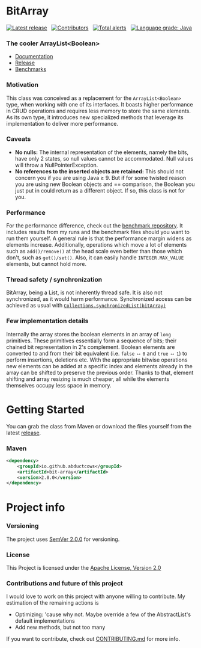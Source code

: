 # BitArray

[![Latest release][latest-release-shield]][latest-release-url]&nbsp;&nbsp;
[![Contributors][contributors-shield]][contributors-url]&nbsp;&nbsp;
[![Total alerts](https://img.shields.io/lgtm/alerts/g/Abductcows/java-bit-array.svg?logo=lgtm&logoWidth=18)](https://lgtm.com/projects/g/Abductcows/java-bit-array/alerts/)&nbsp;&nbsp;
[![Language grade: Java](https://img.shields.io/lgtm/grade/java/g/Abductcows/java-bit-array.svg?logo=lgtm&logoWidth=18)](https://lgtm.com/projects/g/Abductcows/java-bit-array/context:java)

### The cooler ArrayList\<Boolean\>
- [Documentation](https://abductcows.github.io/java-bit-array/gr/geompokon/bitarray/BitArray.html) 
- [Release](#getting-started)
- [Benchmarks](https://github.com/Abductcows/bit-array-benchmarks)

### Motivation
This class was conceived as a replacement for the `ArrayList<Boolean>` type, when working with one of its interfaces. It boasts higher performance in CRUD operations and requires less memory to store the same elements. As its own type, it introduces new specialized methods that leverage its implementation to deliver more performance. 

### Caveats
- **No nulls:** The internal representation of the elements, namely the bits, have only 2 states, so null values cannot be accommodated. Null values will throw a NullPointerException. 
- **No references to the inserted objects are retained:** This should not concern you if you are using Java ≥ 9. But if for some twisted reason you are using new Boolean objects and == comparison, the Boolean you just put in could return as a different object. If so, this class is not for you.

### Performance
For the performance difference, check out the [benchmark repository](https://github.com/Abductcows/bit-array-benchmarks). It includes results from my runs and the benchmark files should you want to run them yourself. A general rule is that the performance margin widens as elements increase. Additionally, operations which move a lot of elements such as `add()/remove()` at the head scale even better than those which don't, such as `get()/set()`. Also, it can easily handle `INTEGER.MAX_VALUE` elements, but cannot hold more. 

### Thread safety / synchronization
BitArray, being a List, is not inherently thread safe. It is also not synchronized, as it would harm performance. Synchronized access can be achieved as usual with [`Collections.synchronizedList(bitArray)`](https://docs.oracle.com/en/java/javase/11/docs/api/java.base/java/util/Collections.html#synchronizedList(java.util.List))

### Few implementation details
Internally the array stores the boolean elements in an array of `long` primitives. These primitives essentially form a sequence of bits; their chained bit representation in 2's complement. Boolean elements are converted to and from their bit equivalent (i.e. `false ⟷ 0` and `true ⟷ 1`) to perform insertions, deletions etc. With the appropriate bitwise operations new elements can be added at a specific index and elements already in the array can be shifted to preserve the previous order. Thanks to that, element shifting and array resizing is much cheaper, all while the elements themselves occupy less space in memory.

# Getting Started
You can grab the class from Maven or download the files yourself from the latest [release](https://github.com/Abductcows/java-bit-array/releases/latest).

### Maven
```xml
<dependency>
    <groupId>io.github.abductcows</groupId>
    <artifactId>bit-array</artifactId>
    <version>2.0.0</version>
</dependency>
```

# Project info

### Versioning
The project uses [SemVer 2.0.0](https://semver.org/) for versioning.

### License
This Project is licensed under the [Apache License, Version 2.0](https://www.apache.org/licenses/LICENSE-2.0)

### Contributions and future of this project
I would love to work on this project with anyone willing to contribute. My estimation of the remaining actions is  

- Optimizing: 'cause why not. Maybe override a few of the AbstractList's default implementations
- Add new methods, but not too many

If you want to contribute, check out [CONTRIBUTING.md](https://github.com/Abductcows/java-bit-array/blob/masternCONTRIBUTING.md) for more info.

[lgtm-alerts-url]: https://lgtm.com/projects/g/Abductcows/java-bit-array/?mode=list
[lgtm-alerts-shield]: https://img.shields.io/lgtm/alerts/github/abductcows/java-bit-array
[lgtm-quality-url]: https://lgtm.com/projects/g/Abductcows/java-bit-array/?mode=list
[lgtm-quality-shield]: https://img.shields.io/lgtm/grade/java/github/abductcows/java-bit-array
[contributors-url]: https://github.com/Abductcows/java-bit-array/graphs/contributors
[contributors-shield]: https://img.shields.io/github/contributors/abductcows/java-bit-array
[latest-release-shield]: https://img.shields.io/github/v/release/abductcows/java-bit-array?sort=semver
[latest-release-url]: https://github.com/Abductcows/java-bit-array/releases/latest
